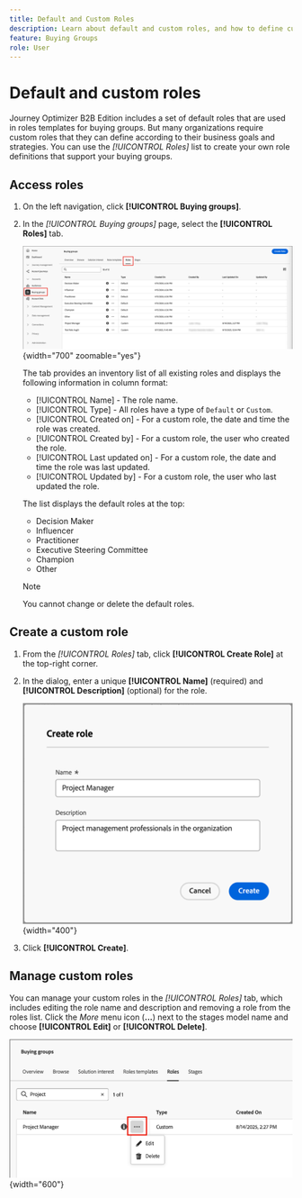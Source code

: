 ```yaml
---
title: Default and Custom Roles
description: Learn about default and custom roles, and how to define custom roles for use in buying group roles templates.
feature: Buying Groups
role: User
---
```

# Default and custom roles

Journey Optimizer B2B Edition includes a set of default roles that are used in roles templates for buying groups. But many organizations require custom roles that they can define according to their business goals and strategies. You can use the _[!UICONTROL Roles]_ list to create your own role definitions that support your buying groups.

## Access roles

1. On the left navigation, click **[!UICONTROL Buying groups]**.

1. In the _[!UICONTROL Buying groups]_ page, select the **[!UICONTROL Roles]** tab.

   ![Roles tab](./assets/roles-tab.png){width="700" zoomable="yes"}

   The tab provides an inventory list of all existing roles and displays the following information in column format:

   * [!UICONTROL Name] - The role name.
   * [!UICONTROL Type] - All roles have a type of `Default` or `Custom`.
   * [!UICONTROL Created on] - For a custom role, the date and time the role was created.
   * [!UICONTROL Created by] - For a custom role, the user who created the role.
   * [!UICONTROL Last updated on] - For a custom role, the date and time the role was last updated.
   * [!UICONTROL Updated by] - For a custom role, the user who last updated the role.

   The list displays the default roles at the top:

   * Decision Maker
   * Influencer
   * Practitioner
   * Executive Steering Committee
   * Champion
   * Other

   >[!NOTE]
   >
   >You cannot change or delete the default roles.

## Create a custom role

1. From the _[!UICONTROL Roles]_ tab, click **[!UICONTROL Create Role]** at the top-right corner.

1. In the dialog, enter a unique **[!UICONTROL Name]** (required) and **[!UICONTROL Description]** (optional) for the role.

   ![Create Role dialog](./assets/roles-create-dialog.png){width="400"}

1. Click **[!UICONTROL Create]**.

## Manage custom roles

You can manage your custom roles in the _[!UICONTROL Roles]_ tab, which includes editing the role name and description and removing a role from the roles list. Click the _More_ menu icon (**...**) next to the stages model name and choose **[!UICONTROL Edit]** or **[!UICONTROL Delete]**.

![Edit or delete a custom role](./assets/roles-more-menu.png){width="600"}
